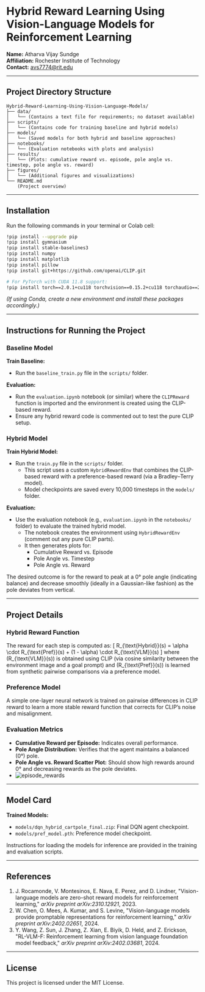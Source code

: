 # Hybrid Reward Learning Using Vision-Language Models for Reinforcement Learning

**Name:** Atharva Vijay Sundge  
**Affiliation:** Rochester Institute of Technology  
**Contact:** [avs7774@rit.edu](mailto:avs7774@rit.edu)

---

## Project Directory Structure

```
Hybrid-Reward-Learning-Using-Vision-Language-Models/
├── data/  
│   └── (Contains a text file for requirements; no dataset available)
├── scripts/  
│   └── (Contains code for training baseline and hybrid models)
├── models/  
│   └── (Saved models for both hybrid and baseline approaches)
├── notebooks/  
│   └── (Evaluation notebooks with plots and analysis)
├── results/  
│   └── (Plots: cumulative reward vs. episode, pole angle vs. timestep, pole angle vs. reward)
├── figures/  
│   └── (Additional figures and visualizations)
└── README.md  
    (Project overview)
```

---

## Installation

Run the following commands in your terminal or Colab cell:

```bash
!pip install --upgrade pip
!pip install gymnasium
!pip install stable-baselines3
!pip install numpy
!pip install matplotlib
!pip install pillow
!pip install git+https://github.com/openai/CLIP.git

# For PyTorch with CUDA 11.8 support:
!pip install torch==2.0.1+cu118 torchvision==0.15.2+cu118 torchaudio==2.0.2 --extra-index-url https://download.pytorch.org/whl/cu118
```

*(If using Conda, create a new environment and install these packages accordingly.)*

---

## Instructions for Running the Project

### Baseline Model

**Train Baseline:**
- Run the `baseline_train.py` file in the `scripts/` folder.

**Evaluation:**
- Run the `evaluation.ipynb` notebook (or similar) where the `CLIPReward` function is imported and the environment is created using the CLIP-based reward.
- Ensure any hybrid reward code is commented out to test the pure CLIP setup.

### Hybrid Model

**Train Hybrid Model:**
- Run the `train.py` file in the `scripts/` folder.
  - This script uses a custom `HybridRewardEnv` that combines the CLIP-based reward with a preference-based reward (via a Bradley–Terry model).
  - Model checkpoints are saved every 10,000 timesteps in the `models/` folder.

**Evaluation:**
- Use the evaluation notebook (e.g., `evaluation.ipynb` in the `notebooks/` folder) to evaluate the trained hybrid model.
  - The notebook creates the environment using `HybridRewardEnv` (comment out any pure CLIP parts).
  - It then generates plots for:
    - Cumulative Reward vs. Episode
    - Pole Angle vs. Timestep
    - Pole Angle vs. Reward

The desired outcome is for the reward to peak at a 0° pole angle (indicating balance) and decrease smoothly (ideally in a Gaussian-like fashion) as the pole deviates from vertical.

---

## Project Details

### Hybrid Reward Function
The reward for each step is computed as:
\[
R_{\text{Hybrid}}(s) = \alpha \cdot R_{\text{Pref}}(s) + (1 - \alpha) \cdot R_{\text{VLM}}(s)
\]
where \(R_{\text{VLM}}(s)\) is obtained using CLIP (via cosine similarity between the environment image and a goal prompt) and \(R_{\text{Pref}}(s)\) is learned from synthetic pairwise comparisons via a preference model.

### Preference Model
A simple one-layer neural network is trained on pairwise differences in CLIP reward to learn a more stable reward function that corrects for CLIP’s noise and misalignment.

### Evaluation Metrics
- **Cumulative Reward per Episode:** Indicates overall performance.
- **Pole Angle Distribution:** Verifies that the agent maintains a balanced (0°) pole.
- **Pole Angle vs. Reward Scatter Plot:** Should show high rewards around 0° and decreasing rewards as the pole deviates.
- ![episode_rewards](https://github.com/user-attachments/assets/546caf22-5c7e-4a28-bc1b-ca8cdf9fee74)


---

## Model Card

**Trained Models:**
- `models/dqn_hybrid_cartpole_final.zip`: Final DQN agent checkpoint.
- `models/pref_model.pth`: Preference model checkpoint.

Instructions for loading the models for inference are provided in the training and evaluation scripts.

---

## References

1. J. Rocamonde, V. Montesinos, E. Nava, E. Perez, and D. Lindner, "Vision-language models are zero-shot reward models for reinforcement learning," *arXiv preprint arXiv:2310.12921*, 2023.
2. W. Chen, O. Mees, A. Kumar, and S. Levine, "Vision-language models provide promptable representations for reinforcement learning," *arXiv preprint arXiv:2402.02651*, 2024.
3. Y. Wang, Z. Sun, J. Zhang, Z. Xian, E. Biyik, D. Held, and Z. Erickson, "RL-VLM-F: Reinforcement learning from vision language foundation model feedback," *arXiv preprint arXiv:2402.03681*, 2024.

---

## License

This project is licensed under the MIT License. 
